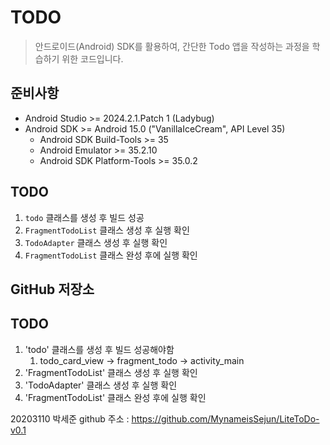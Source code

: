 # TODO

> 안드로이드(Android) SDK를 활용하여, 간단한 Todo 앱을 작성하는 과정을 학습하기 위한 코드입니다.

## 준비사항

- Android Studio >= 2024.2.1.Patch 1 (Ladybug)
- Android SDK >= Android 15.0 ("VanillaIceCream", API Level 35)
  - Android SDK Build-Tools >= 35
  - Android Emulator >= 35.2.10
  - Android SDK Platform-Tools >= 35.0.2

## TODO

1. `todo` 클래스를 생성 후 빌드 성공
2. `FragmentTodoList` 클래스 생성 후 실행 확인
3. `TodoAdapter` 클래스 생성 후 실행 확인
4. `FragmentTodoList` 클래스 완성 후에 실행 확인

## GitHub 저장소

## TODO 
1. 'todo' 클래스를 생성 후 빌드 성공해야함
   1) todo_card_view -> fragment_todo -> activity_main
2. 'FragmentTodoList' 클래스 생성 후 실행 확인
3. 'TodoAdapter' 클래스 생성 후 실행 확인
4. 'FragmentTodoList' 클래스 완성 후에 실행 확인

20203110 박세준
github 주소 : https://github.com/MynameisSejun/LiteToDo-v0.1
